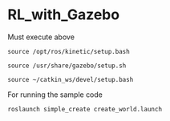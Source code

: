 # RL_with_Gazebo

Must execute above

`source /opt/ros/kinetic/setup.bash`

`source /usr/share/gazebo/setup.sh`

`source ~/catkin_ws/devel/setup.bash`


For running the sample code

`roslaunch simple_create create_world.launch`

